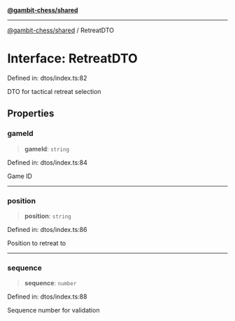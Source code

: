 [**@gambit-chess/shared**](../README.md)

***

[@gambit-chess/shared](../globals.md) / RetreatDTO

# Interface: RetreatDTO

Defined in: dtos/index.ts:82

DTO for tactical retreat selection

## Properties

### gameId

> **gameId**: `string`

Defined in: dtos/index.ts:84

Game ID

***

### position

> **position**: `string`

Defined in: dtos/index.ts:86

Position to retreat to

***

### sequence

> **sequence**: `number`

Defined in: dtos/index.ts:88

Sequence number for validation
